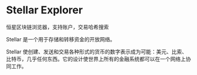 # Stellar Explorer

恒星区块链浏览器，支持账户，交易哈希搜索

Stellar 是一个用于存储和转移资金的开放网络。

Stellar 使创建、发送和交易各种形式的货币的数字表示成为可能：美元、比索、比特币，几乎任何东西。它的设计使世界上所有的金融系统都可以在一个网络上协同工作。
